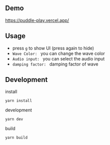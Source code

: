 ## Demo

https://puddle-play.vercel.app/

## Usage

- press `g` to show UI (press again to hide)
- `Wave Color: ` you can change the wave color
- `Audio input: ` you can select the audio input
- `damping factor: ` damping factor of wave

## Development

install

```
yarn install
```

development

```
yarn dev
```

build

```
yarn build
```
